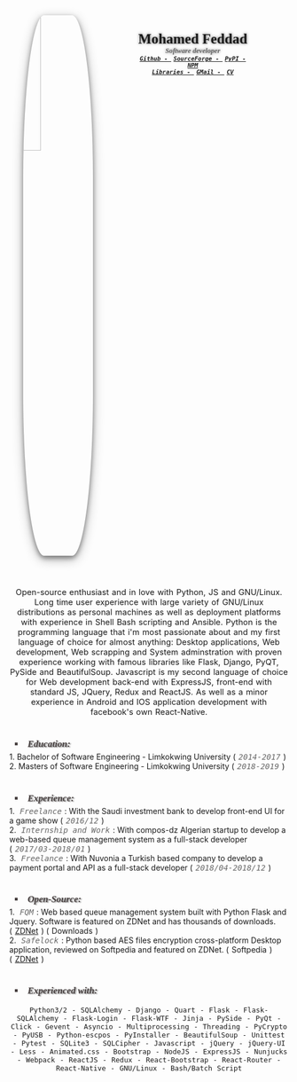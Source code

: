 <style>
img {
  margin-left: 5%;
  width: 25%;
  float: left;
  margin-right: 15%;
  margin-bottom: 5%;
  border-radius: 30%;
  box-shadow: 0 4px 8px 0 rgba(0, 0, 0, 0.4), 0 6px 20px 0 rgba(0, 0, 0, 0.3);
}
h2 {
  text-align: center;
  float: left;
}
big {
  font-stretch: ultra-expanded;
  font-family: serif;
  text-shadow: 0 0 5px rgba(0, 0, 0, 0.6);
}
small {
  font-stretch: ultra-condensed;
  font-family: serif;
  color: #666;
  font-size: 60%;
  font-style: italic;
  text-shadow: 0 0 5px rgba(0, 0, 0, 0.5);
}
.item {
  font-size: 50%;
  font-stretch: ultra-condensed;
  font-weight: bold;
  font-family: monospace;
}
li {
  list-style-type: upper-roman;
  font-size: 120%;
}
h5 {
  text-shadow: 2px 1px 2px rgba(0, 0, 0, 0.4);
  margin-left: 2%;
  color: #463f3f;
  font-family: serif;
  font-stretch: ultra-expanded;
  padding-bottom: 0.4%;
  margin-bottom: 0.4%;
}
h5 > li {
  list-style-type: square !important;
}
.date, .notice {
  color: #666;
  font-style: italic;
  margin-left: 0.4%;
  margin-right: 0.4%;
  display: inline;
  font-family: monospace;
}
.date {
  margin-left: 1%;
  margin-right: 1%;
  display: inline;
}
.notice {
  text-align: center;
}
p {
  text-align: center;
  word-spacing: 1px;
  font-stretch: ultra-expanded;
  font-size: 105%;
}
li {
  padding-top: 4% !important;
}
a {
  font-stretch: ultra-condensed;
  margin-left: 1%;
  margin-right: 1%;
}
</style>
<div class='profile'>
  <a href='https://avatars1.githubusercontent.com/u/26286907?s=460&v=4'>
  <img src='https://avatars1.githubusercontent.com/u/26286907?s=460&v=4'></img>
  </a>
  <h2>
    <big>Mohamed Feddad <br></big>
    <small>Software developer</small><br/>
    <i class='item'><a href='https://github.com/mrf345'>Github - </a></i>
    <i class='item'><a href='https://sourceforge.net/u/freequem/profile'>SourceForge - </a></i>
    <i class='item'><a href='https://pypi.python.org/pypi?%3Aaction=search&term=+Mohamed+Feddad&submit=search'>PyPI - </a></i>
    <i class='item'><a href='https://npmjs.com/~mrf3'>NPM</a></i><br />
    <i class='item'><a href='https://libraries.io/github/mrf345'>Libraries - </a></i>
    <i class='item'><a href='mailto://mrf345@gmail.com'>GMail - </a></i>
    <i class='item'><a href='https://mrf345.github.io'>CV</a></i>
  </h2>
</div>
<div style='clear: left;'></div>
<br/>
<p>
Open-source enthusiast and in love with Python, JS and GNU/Linux. Long time user experience with large variety of GNU/Linux distributions as personal machines as well as deployment platforms with experience in Shell Bash scripting and Ansible. Python is the programming language that i'm most passionate about and my first language of choice for almost anything: Desktop applications, Web development, Web scrapping and System adminstration with proven experience working with famous libraries like Flask, Django, PyQT, PySide and BeautifulSoup. Javascript is my second language of choice for Web development back-end with ExpressJS, front-end with standard JS, JQuery, Redux and ReactJS. As well as a minor experience in Android and IOS application development with facebook's own React-Native.
</p>
  
<h5><li> Education: </h5></li>
1. Bachelor of Software Engineering - Limkokwing University (<div class='date'>2014-2017</div>) <br />
2. Masters of Software Engineering - Limkokwing University (<div class="date">2018-2019</div>)
  
<br/>
  
<h5><li>Experience:</li></h5>
1. <div class="date">Freelance</div>: With the Saudi investment bank to develop front-end UI for a game show (<div class="date">2016/12</div>) 
<br />
2. <div class="date">Internship and Work</div>: With compos-dz Algerian startup to develop a web-based queue management system as a full-stack developer (<div class="date">2017/03-2018/01</div>) <br/>
3. <div class="date">Freelance</div>: With Nuvonia a Turkish based company to develop a payment portal and API as a full-stack developer (<div class="date">2018/04-2018/12</div>)
  
<br/>
  
<h5><li>Open-Source:</li></h5>
1. <div class='date'>FQM</div>: Web based queue management system built with Python Flask and Jquery. Software is featured on ZDNet and has thousands of downloads. (<a href="https://downloads.zdnet.com/product/18482-77686854/">ZDNet</a>) (<a hreg="https://fqms.github.io#download">Downloads</a>)<br/>
2. <div class='date'>Safelock</div>: Python based AES files encryption cross-platform Desktop application, reviewed on Softpedia and featured on ZDNet. (<a hreg="https://www.softpedia.com/get/Security/Encrypting/Safelock.shtml">Softpedia</a>) (<a href="https://downloads.zdnet.com/product/2092-77703546/">ZDNet</a>)
  
  
<br/>
  
<h5><li> Experienced with: </li></h5>
  
`Python3/2 - SQLAlchemy - Django - Quart - Flask - Flask-SQLAlchemy - Flask-Login - Flask-WTF - Jinja - PySide - PyQt - Click - Gevent - Asyncio - Multiprocessing - Threading - PyCrypto - PyUSB - Python-escpos - PyInstaller - BeautifulSoup - Unittest - Pytest - SQLite3 - SQLCipher - Javascript - jQuery - jQuery-UI - Less - Animated.css - Bootstrap - NodeJS - ExpressJS - Nunjucks - Webpack - ReactJS - Redux - React-Bootstrap - React-Router - React-Native - GNU/Linux - Bash/Batch Script`
  